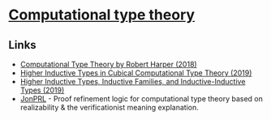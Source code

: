 # [Computational type theory](http://www.scholarpedia.org/article/Computational_type_theory)

## Links

- [Computational Type Theory by Robert Harper (2018)](https://www.youtube.com/watch?v=LE0SSLizYUI)
- [Higher Inductive Types in Cubical Computational Type Theory (2019)](https://www.youtube.com/watch?v=cmYzJAsjYSo)
- [Higher Inductive Types, Inductive Families, and Inductive-Inductive Types (2019)](http://von-raumer.de/academic/phd_vonraumer.pdf)
- [JonPRL](https://github.com/jonsterling/JonPRL) - Proof refinement logic for computational type theory based on realizability & the verificationist meaning explanation.
